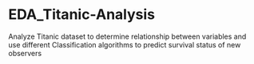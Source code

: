 # EDA_Titanic-Analysis
Analyze Titanic dataset to determine relationship between variables  and use different Classification algorithms to predict survival status of new observers
